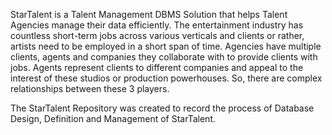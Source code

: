 StarTalent is a Talent Management DBMS Solution that helps Talent Agencies manage their data efficiently. The entertainment industry has countless short-term jobs across various verticals and clients or rather, 
artists need to be employed in a short span of time. Agencies have multiple clients, agents and companies they collaborate with to provide clients with jobs. Agents represent clients to different companies and 
appeal to the interest of these studios or production powerhouses. So, there are complex relationships between these 3 players. 

The StarTalent Repository was created to record the process of Database Design, Definition and Management of StarTalent. 
